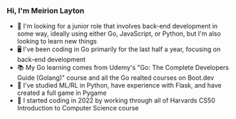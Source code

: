 ### Hi, I'm Meirion Layton

- 🤝 I'm looking for a junior role that involves back-end development in some way, ideally using either Go, JavaScript, or Python, but I'm also looking to learn new things
- 🖥️ I've been coding in Go primarily for the last half a year, focusing on back-end development
- 📚 My Go learning comes from Udemy's "Go: The Complete Developers Guide (Golang)" course and all the Go realted courses on Boot.dev
- 🐍 I've studied ML/RL in Python, have experience with Flask, and have created a full game in Pygame
- 📑 I started coding in 2022 by working through all of Harvards CS50 Introduction to Computer Science course

